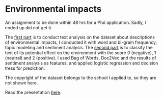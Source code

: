 # Environmental impacts

An assignment to be done within 48 hrs for a Phd application. Sadly, I ended up did not get it.

The [first part](https://github.com/dodopianist/Projects/blob/main/Text%20analysis%20and%20classification/Task%202-1.ipynb) is to conduct text analysis on the dataset about descriptions of environmental impacts, I conducted it with word and bi-gram frequency, topic modeling and sentiment analysis. The [second part](https://github.com/dodopianist/Projects/blob/main/Text%20analysis%20and%20classification/Task%202-2.ipynb) is to classify the text of its potential effect on the environment with the score 0 (negative), 1 (neutral) and 2 (positive). I used Bag of Words, Doc2Vec and the results of sentiment analysis as features, and applied logistic regression and decision tress for prediction.

The copyright of the dataset belongs to the school I applied to, so they are not shown here.

Read the presentation [here](https://github.com/dodopianist/Projects/blob/main/Text%20analysis%20and%20classification/Phd%20Interview%20Task%202.pdf).